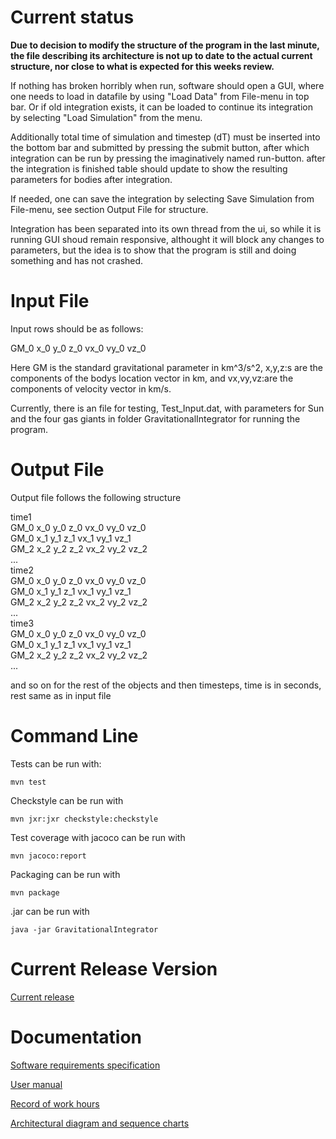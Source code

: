 Current status
==============
**Due to decision to modify the structure of the program in the last minute, the file describing its architecture is not up to date to the actual current structure, nor close to what is expected for this weeks review.**

If nothing has broken horribly when run, software should open a GUI, where one needs to load in datafile by using "Load Data" from File-menu in top bar. Or if old integration exists, it can be loaded to continue its integration by selecting "Load Simulation" from the menu.

Additionally total time of simulation and timestep (dT) must be inserted into the bottom bar and submitted by pressing the submit button, after which integration can be run by pressing the imaginatively named run-button. after the integration is finished table should update to show the resulting parameters for bodies after integration.

If needed, one can save the integration by selecting Save Simulation from File-menu, see section Output File for structure.

Integration has been separated into its own thread from the ui, so while it is running GUI shoud remain responsive, althought it will block any changes to parameters, but the idea is to show that the program is still  and doing something and has not crashed.

Input File
==========
Input rows should be as follows:

GM_0 x_0 y_0 z_0 vx_0 vy_0 vz_0
 
Here GM is the standard gravitational parameter in km^3/s^2, x,y,z:s are the components of the bodys location vector in km, and vx,vy,vz:are the components of velocity vector in km/s.

Currently, there is an file for testing, Test_Input.dat, with parameters for Sun and the four gas giants in folder GravitationalIntegrator for running the program.

Output File
===========
Output file follows the following structure

time1<br/>
GM_0 x_0 y_0 z_0 vx_0 vy_0 vz_0<br/>
GM_0 x_1 y_1 z_1 vx_1 vy_1 vz_1<br/>
GM_2 x_2 y_2 z_2 vx_2 vy_2 vz_2<br/>
...<br/>
time2<br/>
GM_0 x_0 y_0 z_0 vx_0 vy_0 vz_0<br/>
GM_0 x_1 y_1 z_1 vx_1 vy_1 vz_1<br/>
GM_2 x_2 y_2 z_2 vx_2 vy_2 vz_2<br/>
...<br/>
time3<br/>
GM_0 x_0 y_0 z_0 vx_0 vy_0 vz_0<br/>
GM_0 x_1 y_1 z_1 vx_1 vy_1 vz_1<br/>
GM_2 x_2 y_2 z_2 vx_2 vy_2 vz_2<br/>
...

and so on for the rest of the objects and then timesteps, time is in seconds, rest same as in input file
 
Command Line
============
Tests can be run with: 
```
mvn test
```

Checkstyle can be run with
```
mvn jxr:jxr checkstyle:checkstyle
```

Test coverage with jacoco can be run with
```
mvn jacoco:report
```

Packaging can be run with 
```
mvn package
```

.jar can be run with
```
java -jar GravitationalIntegrator
```

Current Release Version
=======================
[Current release](https://github.com/MLumme/Ohjelmistotekniikka/releases/tag/Week6)

Documentation
=============
[Software requirements specification](../master/Course_Project/Documentation/requirements_specification.md)

[User manual](../master/Course_Project/Documentation/manual.md)

[Record of work hours](../master/Course_Project/Documentation/record_of_work_hours.md)

[Architectural diagram and sequence charts](../master/Course_Project/Documentation/architecture.md)
